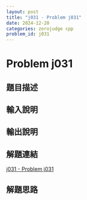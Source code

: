 ```yaml
---
layout: post
title: "j031 - Problem j031"
date: 2024-12-20
categories: zerojudge cpp
problem_id: j031
---
```


# Problem j031

## 題目描述



## 輸入說明



## 輸出說明



## 解題連結

[j031 - Problem j031](https://zerojudge.tw/ShowProblem?problemid=j031)

## 解題思路


